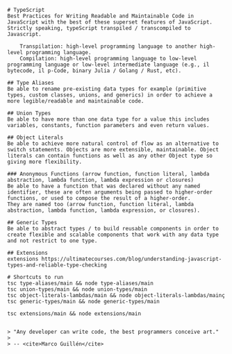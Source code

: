     # TypeScript
    Best Practices for Writing Readable and Maintainable Code in JavaScript with the best of these superset features of JavaScript. Strictly speaking, typeScript transpiled / transcompiled to Javascript.

        Transpilation: high-level programming language to another high-level programming language.
        Compilation: high-level programming language to low-level programming language or low-level intermediate language (e.g., il bytecode, il p-Code, binary Julia / Golang / Rust, etc).

    ## Type Aliases
    Be able to rename pre-existing data types for example (primitive types, custom classes, unions, and generics) in order to achieve a more legible/readable and maintainable code.

    ## Union Types
    Be able to have more than one data type for a value this includes variables, constants, function parameters and even return values.

    ## Object Literals
    Be able to achieve more natural control of flow as an alternative to switch statements. Objects are more extensible, maintainable. Object literals can contain functions as well as any other Object type so giving more flexibility.

    ### Anonymous Functions (arrow function, function literal, lambda abstraction, lambda function, lambda expression or closures)
    Be able to have a function that was declared without any named identifier, these are often arguments being passed to higher-order functions, or used to compose the result of a higher-order. 
    They are named too (arrow function, function literal, lambda abstraction, lambda function, lambda expression, or closures).

    ## Generic Types
    Be able to abstract types / to build reusable components in order to create flexible and scalable components that work with any data type and not restrict to one type.

    ## Extensions
    extensions https://ultimatecourses.com/blog/understanding-javascript-types-and-reliable-type-checking

    # Shortcuts to run
    tsc type-aliases/main && node type-aliases/main
    tsc union-types/main && node union-types/main
    tsc object-literals-lambdas/main && node object-literals-lambdas/mainç
    tsc generic-types/main && node generic-types/main
    
    tsc extensions/main && node extensions/main
    

    > "Any developer can write code, the best programmers conceive art."
    >
    > -- <cite>Marco Guillén</cite>